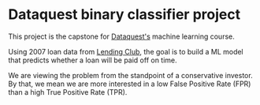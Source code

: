 # Dataquest binary classifier project 

This project is the capstone for [Dataquest's](https://www.dataquest.io/) machine learning course. 

Using 2007 loan data from [Lending Club](www.lendingclub.com), the goal is to build a ML model that predicts whether a loan will be paid off on time. 

We are viewing the problem from the standpoint of a conservative investor. By that, we mean we are more interested in a low False Positive Rate (FPR) than a high True Positive Rate (TPR). 
